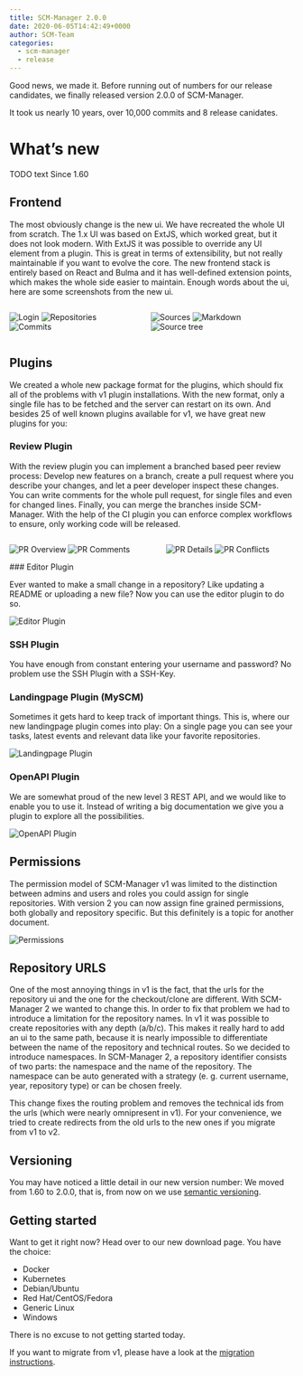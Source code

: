 ```yaml
---
title: SCM-Manager 2.0.0
date: 2020-06-05T14:42:49+0000
author: SCM-Team
categories:
  - scm-manager
  - release
---
```


Good news, we made it. Before running out of numbers for our release candidates, we finally released version 2.0.0 of SCM-Manager. 

It took us nearly 10 years, over 10,000 commits and 8 release canidates.

# What’s new

TODO text Since 1.60

## Frontend

The most obviously change is the new ui. We have recreated the whole UI from scratch. The 1.x UI was based on ExtJS, which worked great, but it does not look modern. With ExtJS it was possible to override any UI element from a plugin. This is great in terms of extensibility, but not really maintainable if you want to evolve the core. The new frontend stack is entirely based on React and Bulma and it has well-defined extension points, which makes the whole side easier to maintain. Enough words about the ui, here are some screenshots from the new ui.

<div class="columns blog-image-list">
<div class="column">

![Login](assets/login.png)
![Repositories](assets/repositories.png)
![Commits](assets/commits.png)

</div>
<div class="column">

![Sources](assets/sources.png)
![Markdown](assets/markdown.png)
![Source tree](assets/tree.png)

</div>
</div>

## Plugins

We created a whole new package format for the plugins, which should fix all of the problems with v1 plugin installations. With the new format, only a single file has to be fetched and the server can restart on its own. And besides 25 of well known plugins available for v1, we have great new plugins for you:

### Review Plugin

With the review plugin you can implement a branched based peer review process: Develop new features on a branch, create a pull request where you describe your changes, and let a peer developer inspect these changes. You can write comments for the whole pull request, for single files and even for changed lines. Finally, you can merge the branches inside SCM-Manager. With the help of the CI plugin you can enforce complex workflows to ensure, only working code will be released.

<div class="columns blog-image-list">
<div class="column">

![PR Overview](assets/review-overview.png)
![PR Comments](assets/review-inline-comments.png)

</div>
<div class="column">

![PR Details](assets/review-detail.png)
![PR Conflicts](assets/review-conflicts.png)

</div>
</div>
### Editor Plugin

Ever wanted to make a small change in a repository? Like updating a README or uploading a new file? Now you can use the editor plugin to do so.

![Editor Plugin](assets/editor-plugin.png)

### SSH Plugin

You have enough from constant entering your username and password? No problem use the SSH Plugin with a SSH-Key.

### Landingpage Plugin (MySCM)

Sometimes it gets hard to keep track of important things. This is, where our new landingpage plugin comes into play: On a single page you can see your tasks, latest events and relevant data like your favorite repositories.

![Landingpage Plugin](assets/landingpage.png)


### OpenAPI Plugin

We are somewhat proud of the new level 3 REST API, and we would like to enable you to use it. Instead of writing a big documentation we give you a plugin to explore all the possibilities.

![OpenAPI Plugin](assets/openapi.png)

## Permissions

The permission model of SCM-Manager v1 was limited to the distinction between admins and users and roles you could assign for single repositories. With version 2 you can now assign fine grained permissions, both globally and repository specific. But this definitely is a topic for another document.

![Permissions](assets/permissions.png)

## Repository URLS

One of the most annoying things in v1 is the fact, that the urls for the repository ui and the one for the checkout/clone are different. With SCM-Manager 2 we wanted to change this. In order to fix that problem we had to introduce a limitation for the repository names. In v1 it was possible to create repositories with any depth (a/b/c). This makes it really hard to add an ui to the same path, because it is nearly impossible to differentiate between the name of the repository and technical routes. So we decided to introduce namespaces. In SCM-Manager 2, a repository identifier consists of two parts: the namespace and the name of the repository. The namespace can be auto generated with a strategy (e. g. current username, year, repository type) or can be chosen freely.

This change fixes the routing problem and removes the technical ids from the urls (which were nearly omnipresent in v1). For your convenience, we tried to create redirects from the old urls to the new ones if you migrate from v1 to v2.

## Versioning

You may have noticed a little detail in our new version number: We moved from 1.60 to 2.0.0, that is, from now on we use [semantic versioning](https://semver.org/).

## Getting started

Want to get it right now? Head over to our new download page. You have the choice:

* Docker
* Kubernetes
* Debian/Ubuntu
* Red Hat/CentOS/Fedora
* Generic Linux
* Windows

There is no excuse to not getting started today.


If you want to migrate from v1, please have a look at the [migration instructions](https://www.scm-manager.org/docs/2.0.x/en/migrate-scm-manager-from-v1/).


